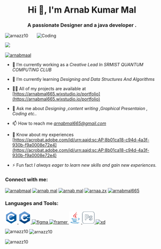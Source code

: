 <h1 align="center">Hi 👋, I'm Arnab Kumar Mal</h1>
<h3 align="center">A passionate Designer and a java developer .</h3>
<img align="right" alt="Coding" width="400" src="https://t4.ftcdn.net/jpg/05/97/74/29/360_F_597742919_gNwhTPLDD1T9ACAJXZ9qVuvCVFsDvXCe.jpg">

<p align="left"> <img src="https://komarev.com/ghpvc/?username=arnazz10&label=Profile%20views&color=0e75b6&style=flat" alt="arnazz10" /> </p>

<a href="https://www.linkedin.com/in/arnab-mal-74454127a/"><img src="https://img.shields.io/badge/-LinkedIn-0072b1?&style=for-the-badge&logo=linkedin&logoColor=white"></a>

<p align="left"> <a href="https://twitter.com/arnabmaal" target="blank"><img src="https://img.shields.io/twitter/follow/arnabmaal?logo=twitter&style=for-the-badge" alt="arnabmaal" /></a> </p>

- 🔭 I’m currently working as a *Creative Lead In SRMIST QUANTUM COMPUTING CLUB*

- 🌱 I’m currently learning *Designing and Data Structures And Algorithms*

- 👨‍💻 All of my projects are available at [https://arnabmal665.wixstudio.io/portfolio](https://arnabmal665.wixstudio.io/portfolio)

- 💬 Ask me about *Designing ,content writing ,Graphical Presentaion , Coding etc..*

- 📫 How to reach me *arnabmal665@gmail.com*

- 📄 Know about my experiences [https://acrobat.adobe.com/id/urn:aaid:sc:AP:8b01ca18-c94d-4a3f-930b-f9a0008e72e4](https://acrobat.adobe.com/id/urn:aaid:sc:AP:8b01ca18-c94d-4a3f-930b-f9a0008e72e4)

- ⚡ Fun fact *I always eager to learn new skills and gain new experiences.*

<h3 align="left">Connect with me:</h3>
<p align="left">
<a href="https://twitter.com/arnabmaal" target="blank"><img align="center" src="https://raw.githubusercontent.com/rahuldkjain/github-profile-readme-generator/master/src/images/icons/Social/twitter.svg" alt="arnabmaal" height="30" width="40" /></a>
<a href="https://linkedin.com/in/arnab mal" target="blank"><img align="center" src="https://raw.githubusercontent.com/rahuldkjain/github-profile-readme-generator/master/src/images/icons/Social/linked-in-alt.svg" alt="arnab mal" height="30" width="40" /></a>
<a href="https://fb.com/arnab mal" target="blank"><img align="center" src="https://raw.githubusercontent.com/rahuldkjain/github-profile-readme-generator/master/src/images/icons/Social/facebook.svg" alt="arnab mal" height="30" width="40" /></a>
<a href="https://instagram.com/arnaa.zx" target="blank"><img align="center" src="https://raw.githubusercontent.com/rahuldkjain/github-profile-readme-generator/master/src/images/icons/Social/instagram.svg" alt="arnaa.zx" height="30" width="40" /></a>
<a href="https://www.hackerrank.com/arnabmal665" target="blank"><img align="center" src="https://raw.githubusercontent.com/rahuldkjain/github-profile-readme-generator/master/src/images/icons/Social/hackerrank.svg" alt="arnabmal665" height="30" width="40" /></a>
</p>

<h3 align="left">Languages and Tools:</h3>
<p align="left"> <a href="https://www.cprogramming.com/" target="_blank" rel="noreferrer"> <img src="https://raw.githubusercontent.com/devicons/devicon/master/icons/c/c-original.svg" alt="c" width="40" height="40"/> </a> <a href="https://www.w3schools.com/cpp/" target="_blank" rel="noreferrer"> <img src="https://raw.githubusercontent.com/devicons/devicon/master/icons/cplusplus/cplusplus-original.svg" alt="cplusplus" width="40" height="40"/> </a> <a href="https://www.figma.com/" target="_blank" rel="noreferrer"> <img src="https://www.vectorlogo.zone/logos/figma/figma-icon.svg" alt="figma" width="40" height="40"/> </a> <a href="https://www.framer.com/" target="_blank" rel="noreferrer"> <img src="https://www.vectorlogo.zone/logos/framer/framer-icon.svg" alt="framer" width="40" height="40"/> </a> <a href="https://www.java.com" target="_blank" rel="noreferrer"> <img src="https://raw.githubusercontent.com/devicons/devicon/master/icons/java/java-original.svg" alt="java" width="40" height="40"/> </a> <a href="https://www.photoshop.com/en" target="_blank" rel="noreferrer"> <img src="https://raw.githubusercontent.com/devicons/devicon/master/icons/photoshop/photoshop-line.svg" alt="photoshop" width="40" height="40"/> </a> <a href="https://www.adobe.com/products/xd.html" target="_blank" rel="noreferrer"> <img src="https://cdn.worldvectorlogo.com/logos/adobe-xd.svg" alt="xd" width="40" height="40"/> </a> </p>

<p><img align="left" src="https://github-readme-stats.vercel.app/api/top-langs?username=arnazz10&show_icons=true&locale=en&layout=compact" alt="arnazz10" /></p>

<p>&nbsp;<img align="center" src="https://github-readme-stats.vercel.app/api?username=arnazz10&show_icons=true&locale=en" alt="arnazz10" /></p>

<p><img align="center" src="https://github-readme-streak-stats.herokuapp.com/?user=arnazz10&" alt="arnazz10" /></p>
